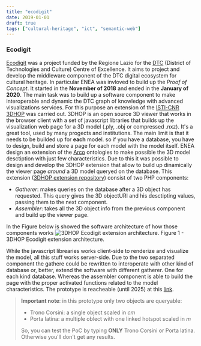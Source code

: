 ```yaml
---
title: "ecodigit"
date: 2019-01-01
draft: true
tags: ["cultural-heritage", "ict", "semantic-web"]
---
```


### Ecodigit
[Ecodigit](http://ecodigit.dtclazio.it/) was a project funded by the Regione Lazio for the [DTC](https://dtclazio.it/) (District of Technologies and Culture) Centre of Excellence. It aims to project and develop the middleware component of the DTC digital ecosystem for cultural heritage. In particular ENEA was invloved to build up the *Proof of Concept*. It started in the **November of 2018** and ended in the **January of 2020**. The main task was to build up a software component to make interoperable and dynamic the DTC graph of knowledge with advanced visualizations services. For this purpose an extension of the [ISTI-CNR](https://www.isti.cnr.it/) [3DHOP](http://3dhop.net/) was carried out. 3DHOP is an open source 3D viewer that works in the browser client with a set of javascript libraries that builds up the visualization web page for a 3D model (.ply, .obj or compressed .nxz). It's a great tool, used by many progects and institutions. The main limit is that it needs to be builded up for **each** model. so if you have a database, you have to design, build and store a page for each model with the model itself. ENEA design an extension of the [Arco](http://wit.istc.cnr.it/arco) ontologies to make possible the 3D model desctiption with just few characteristics. Due to this it was possible to design and develop the 3DHOP extension that allow to build up dinamically the viewer page *around* a 3D model queryed on the database. This extension ([3DHOP extension repository](https://github.com/ecodigit/3dhop-react)) consist of two PHP components:
							
* *Gatherer*: makes queries on the database after a 3D object has requested. This query gives the 3D objectURI and his desctipting values, passing them to the next component.
* *Assembler*: takes all the 3D object info from the previous component and build up the viewer page.
									
In the Figure below is showed the software architecture of how those components works
![3DHOP Ecodigit extension architecture.](imgs/3dhop_ecodigit.png?raw=true)
Figure 1 - 3DHOP Ecodigit extension architecture.  

While the javascript librearies works client-side to renderize and visualize the model, all this stuff works server-side. Due to the two separated component the gathere could be rewritten to interoperate with other kind of database or, better, extend the software with different gatherer. One for each kind database. Whereas the assembler component is able to build the page with the proper activated functions related to the model characteristics. The prototype is reacheable (until 2025) at this [link](http://150.146.207.67/prototipo/).
> **Important note**: in this prototype only two objects are queryable:				 
> * Trono Corsini: a single object scaled in *cm*
> * Porta latina: a multiple oblect with one linked hotspot scaled in *m*
>											
> So, you can test the PoC by typing **ONLY** Trono Corsini or Porta latina. Otherwise you'll don't get any results.
